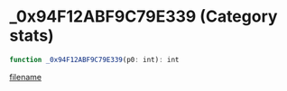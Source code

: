 # _0x94F12ABF9C79E339 (Category stats)

```js
function _0x94F12ABF9C79E339(p0: int): int
```

[filename](_0x94F12ABF9C79E339_m.md ':include')
